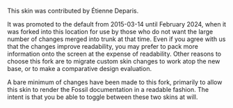This skin was contributed by Étienne Deparis.

It was promoted to the default from 2015-03-14 until February 2024, when
it was forked into this location for use by those who do not want the
large number of changes merged into trunk at that time.  Even if you
agree with us that the changes improve readability, you may prefer to
pack more information onto the screen at the expense of readability.
Other reasons to choose this fork are to migrate custom skin changes to
work atop the new base, or to make a comparative design evaluation.

A bare minimum of changes have been made to this fork, primarily to
allow this skin to render the Fossil documentation in a readable
fashion. The intent is that you be able to toggle between these two
skins at will.
